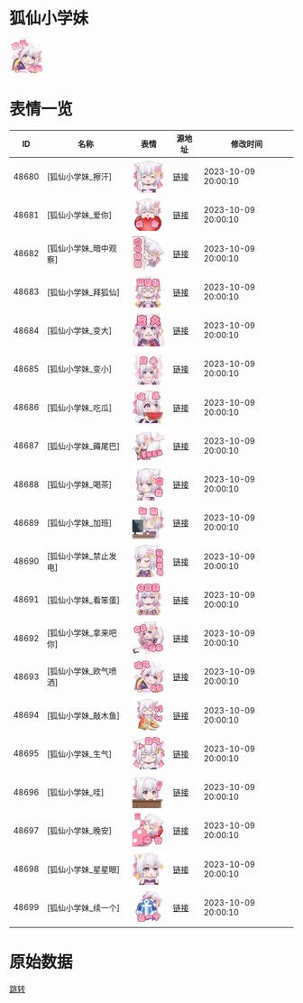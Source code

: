 # 狐仙小学妹

<img src="./cover.png" height="60" alt="cover" />

# 表情一览

|ID|名称|表情|源地址|修改时间|
|----|----|----|----|----|
|48680|[狐仙小学妹_擦汗]|<img src="./pic/048680_%5B狐仙小学妹_擦汗%5D.png" height="60" alt="擦汗"/>|[链接](https://i0.hdslb.com/bfs/garb/36b76de54aa7ac08e2add037a5f253094a0ddc06.png)|2023-10-09 20:00:10|
|48681|[狐仙小学妹_爱你]|<img src="./pic/048681_%5B狐仙小学妹_爱你%5D.png" height="60" alt="爱你"/>|[链接](https://i0.hdslb.com/bfs/garb/dbc75d7a519d381cef512f1d1c9b0fe810f3222a.png)|2023-10-09 20:00:10|
|48682|[狐仙小学妹_暗中观察]|<img src="./pic/048682_%5B狐仙小学妹_暗中观察%5D.png" height="60" alt="暗中观察"/>|[链接](https://i0.hdslb.com/bfs/garb/478b853df606fb40b72ec6e2b7b591089982c830.png)|2023-10-09 20:00:10|
|48683|[狐仙小学妹_拜狐仙]|<img src="./pic/048683_%5B狐仙小学妹_拜狐仙%5D.png" height="60" alt="拜狐仙"/>|[链接](https://i0.hdslb.com/bfs/garb/2437e54fe9c1314ad85f17aaa52a147a04798d5b.png)|2023-10-09 20:00:10|
|48684|[狐仙小学妹_变大]|<img src="./pic/048684_%5B狐仙小学妹_变大%5D.png" height="60" alt="变大"/>|[链接](https://i0.hdslb.com/bfs/garb/ee982bab87b1884ce04bf75d3275fd96a6f0211f.png)|2023-10-09 20:00:10|
|48685|[狐仙小学妹_变小]|<img src="./pic/048685_%5B狐仙小学妹_变小%5D.png" height="60" alt="变小"/>|[链接](https://i0.hdslb.com/bfs/garb/73cd7f2e17db70663c4d4405aabcfe215451031d.png)|2023-10-09 20:00:10|
|48686|[狐仙小学妹_吃瓜]|<img src="./pic/048686_%5B狐仙小学妹_吃瓜%5D.png" height="60" alt="吃瓜"/>|[链接](https://i0.hdslb.com/bfs/garb/500e09a5cb287ac02696c34dbeca126af06df5f6.png)|2023-10-09 20:00:10|
|48687|[狐仙小学妹_薅尾巴]|<img src="./pic/048687_%5B狐仙小学妹_薅尾巴%5D.png" height="60" alt="薅尾巴"/>|[链接](https://i0.hdslb.com/bfs/garb/bfea1560f92924ebfe85138b4775194d493ebbbb.png)|2023-10-09 20:00:10|
|48688|[狐仙小学妹_喝茶]|<img src="./pic/048688_%5B狐仙小学妹_喝茶%5D.png" height="60" alt="喝茶"/>|[链接](https://i0.hdslb.com/bfs/garb/f1f18bd9e200f42c9577fdc456585f3b3315f62e.png)|2023-10-09 20:00:10|
|48689|[狐仙小学妹_加班]|<img src="./pic/048689_%5B狐仙小学妹_加班%5D.png" height="60" alt="加班"/>|[链接](https://i0.hdslb.com/bfs/garb/d56fa6446e6eb8333bb75b512cd922ae75172680.png)|2023-10-09 20:00:10|
|48690|[狐仙小学妹_禁止发电]|<img src="./pic/048690_%5B狐仙小学妹_禁止发电%5D.png" height="60" alt="禁止发电"/>|[链接](https://i0.hdslb.com/bfs/garb/6fbc07a35411498a16f75b1243bb4248ed8e68b7.png)|2023-10-09 20:00:10|
|48691|[狐仙小学妹_看笨蛋]|<img src="./pic/048691_%5B狐仙小学妹_看笨蛋%5D.png" height="60" alt="看笨蛋"/>|[链接](https://i0.hdslb.com/bfs/garb/5cd7ef37daf57d765904d484060a212d70c7be15.png)|2023-10-09 20:00:10|
|48692|[狐仙小学妹_拿来吧你]|<img src="./pic/048692_%5B狐仙小学妹_拿来吧你%5D.png" height="60" alt="拿来吧你"/>|[链接](https://i0.hdslb.com/bfs/garb/bcac3814c85e22cf6124b12ef1845be1730024eb.png)|2023-10-09 20:00:10|
|48693|[狐仙小学妹_欧气喷洒]|<img src="./pic/048693_%5B狐仙小学妹_欧气喷洒%5D.png" height="60" alt="欧气喷洒"/>|[链接](https://i0.hdslb.com/bfs/garb/5b628631f1beebfd4cf40bb9b1a6f50f427b44cd.png)|2023-10-09 20:00:10|
|48694|[狐仙小学妹_敲木鱼]|<img src="./pic/048694_%5B狐仙小学妹_敲木鱼%5D.png" height="60" alt="敲木鱼"/>|[链接](https://i0.hdslb.com/bfs/garb/0b62b0406a992cefa64af643a24d6e5ef736c565.png)|2023-10-09 20:00:10|
|48695|[狐仙小学妹_生气]|<img src="./pic/048695_%5B狐仙小学妹_生气%5D.png" height="60" alt="生气"/>|[链接](https://i0.hdslb.com/bfs/garb/c7ba215d643a1da5c2509af860abb1c0b71c5fc9.png)|2023-10-09 20:00:10|
|48696|[狐仙小学妹_哇]|<img src="./pic/048696_%5B狐仙小学妹_哇%5D.png" height="60" alt="哇"/>|[链接](https://i0.hdslb.com/bfs/garb/43d09152d39771e2467ddd73ff88c05ac72e77cd.png)|2023-10-09 20:00:10|
|48697|[狐仙小学妹_晚安]|<img src="./pic/048697_%5B狐仙小学妹_晚安%5D.png" height="60" alt="晚安"/>|[链接](https://i0.hdslb.com/bfs/garb/bf3f1c44a2bad81428ced0a9b55e204b60408e5e.png)|2023-10-09 20:00:10|
|48698|[狐仙小学妹_星星眼]|<img src="./pic/048698_%5B狐仙小学妹_星星眼%5D.png" height="60" alt="星星眼"/>|[链接](https://i0.hdslb.com/bfs/garb/e05b4f57aa76411479d92cea02c8b9fe3cdcf969.png)|2023-10-09 20:00:10|
|48699|[狐仙小学妹_续一个]|<img src="./pic/048699_%5B狐仙小学妹_续一个%5D.png" height="60" alt="续一个"/>|[链接](https://i0.hdslb.com/bfs/garb/f82659899cc087c57dc4ed2e783a4f024f402f48.png)|2023-10-09 20:00:10|

# 原始数据

[跳转](./raw.json)


